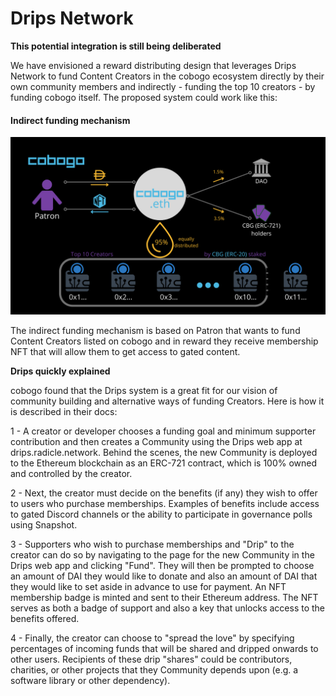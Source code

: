 # Drips Network

**This potential integration is still being deliberated**

We have envisioned a reward distributing design that leverages Drips Network to fund Content Creators in the cobogo ecosystem directly by their own community members and indirectly - funding the top 10 creators - by funding cobogo itself. The proposed system could work like this:

#### Indirect funding mechanism

![](<../../.gitbook/assets/Quest sytem (8).png>)

The indirect funding mechanism is based on Patron that wants to fund Content Creators listed on cobogo and in reward they receive membership NFT that will allow them to get access to gated content.



**Drips quickly explained**

cobogo found that the Drips system is a great fit for our vision of community building and alternative ways of funding Creators. Here is how it is described in their docs:

1 - A creator or developer chooses a funding goal and minimum supporter contribution and then creates a Community using the Drips web app at drips.radicle.network. Behind the scenes, the new Community is deployed to the Ethereum blockchain as an ERC-721 contract, which is 100% owned and controlled by the creator.

2 - Next, the creator must decide on the benefits (if any) they wish to offer to users who purchase memberships. Examples of benefits include access to gated Discord channels or the ability to participate in governance polls using Snapshot.

3 - Supporters who wish to purchase memberships and "Drip" to the creator can do so by navigating to the page for the new Community in the Drips web app and clicking "Fund". They will then be prompted to choose an amount of DAI they would like to donate and also an amount of DAI that they would like to set aside in advance to use for payment. An NFT membership badge is minted and sent to their Ethereum address. The NFT serves as both a badge of support and also a key that unlocks access to the benefits offered.

4 - Finally, the creator can choose to "spread the love" by specifying percentages of incoming funds that will be shared and dripped onwards to other users. Recipients of these drip "shares" could be contributors, charities, or other projects that they Community depends upon (e.g. a software library or other dependency).
